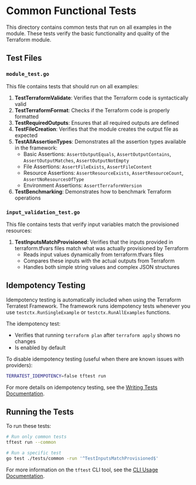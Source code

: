 # Common Functional Tests

This directory contains common tests that run on all examples in the module. These tests verify the basic functionality and quality of the Terraform module.

## Test Files

### `module_test.go`

This file contains tests that should run on all examples:

1. **TestTerraformValidate**: Verifies that the Terraform code is syntactically valid
2. **TestTerraformFormat**: Checks if the Terraform code is properly formatted
3. **TestRequiredOutputs**: Ensures that all required outputs are defined
4. **TestFileCreation**: Verifies that the module creates the output file as expected
5. **TestAllAssertionTypes**: Demonstrates all the assertion types available in the framework:
   - Basic Assertions: `AssertOutputEquals`, `AssertOutputContains`, `AssertOutputMatches`, `AssertOutputNotEmpty`
   - File Assertions: `AssertFileExists`, `AssertFileContent`
   - Resource Assertions: `AssertResourceExists`, `AssertResourceCount`, `AssertNoResourcesOfType`
   - Environment Assertions: `AssertTerraformVersion`
6. **TestBenchmarking**: Demonstrates how to benchmark Terraform operations

### `input_validation_test.go`

This file contains tests that verify input variables match the provisioned resources:

1. **TestInputsMatchProvisioned**: Verifies that the inputs provided in terraform.tfvars files match what was actually provisioned by Terraform
   - Reads input values dynamically from terraform.tfvars files
   - Compares these inputs with the actual outputs from Terraform
   - Handles both simple string values and complex JSON structures

## Idempotency Testing

Idempotency testing is automatically included when using the Terraform Terratest Framework. The framework runs idempotency tests whenever you use `testctx.RunSingleExample` or `testctx.RunAllExamples` functions.

The idempotency test:
- Verifies that running `terraform plan` after `terraform apply` shows no changes
- Is enabled by default

To disable idempotency testing (useful when there are known issues with providers):

```bash
TERRATEST_IDEMPOTENCY=false tftest run
```

For more details on idempotency testing, see the [Writing Tests Documentation](https://github.com/caylent-solutions/terraform-terratest-framework/blob/v0.4.2/docs/WRITING_TESTS.md#idempotency-testing).

## Running the Tests

To run these tests:

```bash
# Run only common tests
tftest run --common

# Run a specific test
go test ./tests/common -run '^TestInputsMatchProvisioned$'
```

For more information on the `tftest` CLI tool, see the [CLI Usage Documentation](https://github.com/caylent-solutions/terraform-terratest-framework/blob/v0.4.2/docs/CLI_USAGE.md).